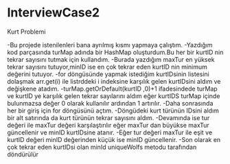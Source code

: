 # InterviewCase2
Kurt Problemi

-Bu projede istenilenleri bana ayrılmış kısmı yapmaya çalıştım.
-Yazdığım kod parçasında turMap adında bir HashMap oluşturdum.Bu her bir kurtID nin tekrar sayısını tutmak için kullandım.
-Burada yazdığım maxTur en yüksek tekrar sayısını tutuyor,minID ise en çok tekrar eden kurtID nin minimum değerini tutuyor.
-for döngüsünde yapmak istediğim kurtIDsinin listesini dolaşmak arr.get(i) ile listrddeki i indeksine karşılık gelen kurtIDsini aldım ve değişkene atadım.
-turMap.getOrDefault(kurtID ,0)+1 ifadesindede turMap ve kurtID ye karşılık gelen tekrar sayılarını aldım eğer kurtIDS turMap içinde bulunmazsa değer 0 olarak kullanılır ardından 1 artırılır.
-Daha sonrasında her bir giriş için for döngüsünü açtım.
-Döngüdeki kurt türünün IDsini aldım bir alt satırında da kurt türünün tekrar sayısını aldım.
-Devamında ise tur değeri ile maxTur değeri karşılaştırılır eğer maxTur dan büyükse maxTur güncellenir ve minID kurtIDsine atanır.
-Eğer tur değeri maxTur ile eşit ve kurtID değeri minID değerinden küçük ise minID güncellenir.
-Son olarak en çok tekrar eden kurtIDsi olan minId uniqueWolfs metodu tarafından döndürülür
